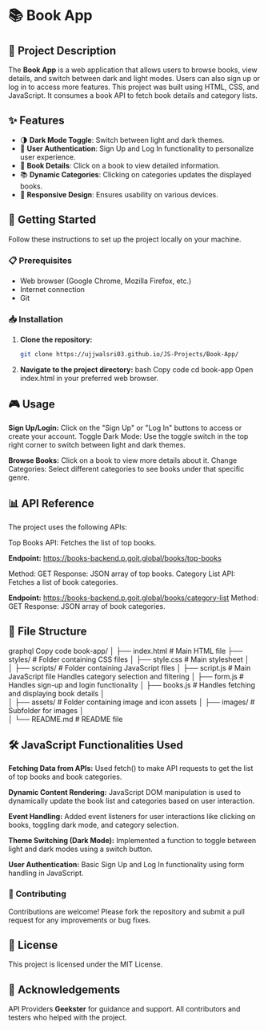 # 📚 Book App

## 📖 Project Description
The **Book App** is a web application that allows users to browse books, view details, and switch between dark and light modes. Users can also sign up or log in to access more features. This project was built using HTML, CSS, and JavaScript. It consumes a book API to fetch book details and category lists.

## ✨ Features
- 🌗 **Dark Mode Toggle**: Switch between light and dark themes.
- 🔐 **User Authentication**: Sign Up and Log In functionality to personalize user experience.
- 📘 **Book Details**: Click on a book to view detailed information.
- 📚 **Dynamic Categories**: Clicking on categories updates the displayed books.
- 📱 **Responsive Design**: Ensures usability on various devices.

## 🚀 Getting Started
Follow these instructions to set up the project locally on your machine.

### 📋 Prerequisites
- Web browser (Google Chrome, Mozilla Firefox, etc.)
- Internet connection
- Git

### 📥 Installation
1. **Clone the repository:**
   ```bash
   git clone https://ujjwalsri03.github.io/JS-Projects/Book-App/

2. **Navigate to the project directory:**
bash
Copy code
cd book-app
Open index.html in your preferred web browser.

## 🎮 Usage

**Sign Up/Login:** Click on the "Sign Up" or "Log In" buttons to access or create your account.
Toggle Dark Mode: Use the toggle switch in the top right corner to switch between light and dark themes.

**Browse Books:** Click on a book to view more details about it.
Change Categories: Select different categories to see books under that specific genre.

## 📊 API Reference
The project uses the following APIs:

Top Books API: Fetches the list of top books.

**Endpoint:** https://books-backend.p.goit.global/books/top-books

Method: GET
Response: JSON array of top books.
Category List API: Fetches a list of book categories.

**Endpoint:** https://books-backend.p.goit.global/books/category-list
Method: GET
Response: JSON array of book categories.

## 📁 File Structure
graphql
Copy code
book-app/
│
├── index.html                # Main HTML file
├── styles/                   # Folder containing CSS files
│   ├── style.css              # Main stylesheet
│            
│
├── scripts/                  # Folder containing JavaScript files 
│   ├── script.js             # Main JavaScript file Handles category selection and filtering
│   ├── form.js               # Handles sign-up and login functionality
│   ├── books.js              # Handles fetching and displaying book details
│   
│
├── assets/                   # Folder containing image and icon assets
│   ├── images/               # Subfolder for images
│                 
│
└── README.md                 # README file

## 🛠️ JavaScript Functionalities Used

**Fetching Data from APIs:** Used fetch() to make API requests to get the list of top books and book categories.

**Dynamic Content Rendering:** JavaScript DOM manipulation is used to dynamically update the book list and categories based on user interaction.

**Event Handling:** Added event listeners for user interactions like clicking on books, toggling dark mode, and category selection.

**Theme Switching (Dark Mode):** Implemented a function to toggle between light and dark modes using a switch button.

**User Authentication:** Basic Sign Up and Log In functionality using form handling in JavaScript.

### 🤝 Contributing
Contributions are welcome! Please fork the repository and submit a pull request for any improvements or bug fixes.

## 📜 License
This project is licensed under the MIT License.

## 🙏 Acknowledgements
API Providers
**Geekster** for guidance and support.
All contributors and testers who helped with the project.

